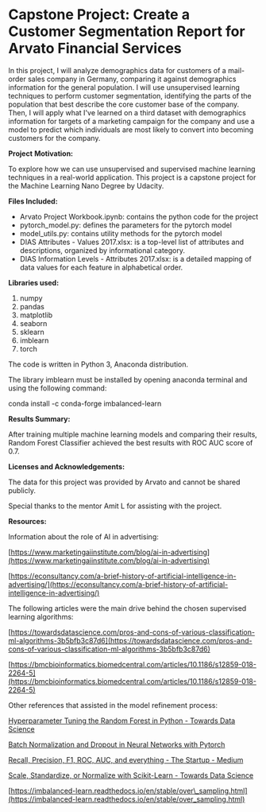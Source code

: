 # Capstone Project: Create a Customer Segmentation Report for Arvato Financial Services

In this project, I will analyze demographics data for customers of a mail-order sales company in Germany, comparing it against demographics information for the general population. I will use unsupervised learning techniques to perform customer segmentation, identifying the parts of the population that best describe the core customer base of the company. Then, I will apply what I&#39;ve learned on a third dataset with demographics information for targets of a marketing campaign for the company and use a model to predict which individuals are most likely to convert into becoming customers for the company.


**Project**  **Motivation:**

To explore how we can use unsupervised and supervised machine learning techniques in a real-world application. This project is a capstone project for the Machine Learning Nano Degree by Udacity.


**Files Included:**

- Arvato Project Workbook.ipynb: contains the python code for the project
- pytorch\_model.py: defines the parameters for the pytorch model
- model\_utils.py: contains utility methods for the pytorch model
- DIAS Attributes - Values 2017.xlsx: is a top-level list of attributes and descriptions, organized by informational category.
- DIAS Information Levels - Attributes 2017.xlsx: is a detailed mapping of data values for each feature in alphabetical order.


**Libraries used:**

1. numpy
2. pandas
3. matplotlib
4. seaborn
5. sklearn
6. imblearn
7. torch

The code is written in Python 3, Anaconda distribution.

The library imblearn must be installed by opening anaconda terminal and using the following command:

conda install -c conda-forge imbalanced-learn


**Results Summary:**

After training multiple machine learning models and comparing their results, Random Forest Classifier achieved the best results with ROC AUC score of 0.7.


**Licenses and Acknowledgements:**

The data for this project was provided by Arvato and cannot be shared publicly.

Special thanks to the mentor Amit L for assisting with the project.


**Resources:**

Information about the role of AI in advertising:

[https://www.marketingaiinstitute.com/blog/ai-in-advertising](https://www.marketingaiinstitute.com/blog/ai-in-advertising)

[https://econsultancy.com/a-brief-history-of-artificial-intelligence-in-advertising/](https://econsultancy.com/a-brief-history-of-artificial-intelligence-in-advertising/)

The following articles were the main drive behind the chosen supervised learning algorithms:

[https://towardsdatascience.com/pros-and-cons-of-various-classification-ml-algorithms-3b5bfb3c87d6](https://towardsdatascience.com/pros-and-cons-of-various-classification-ml-algorithms-3b5bfb3c87d6)

[https://bmcbioinformatics.biomedcentral.com/articles/10.1186/s12859-018-2264-5](https://bmcbioinformatics.biomedcentral.com/articles/10.1186/s12859-018-2264-5)

Other references that assisted in the model refinement process:

[Hyperparameter Tuning the Random Forest in Python - Towards Data Science](https://towardsdatascience.com/hyperparameter-tuning-the-random-forest-in-python-using-scikit-learn-28d2aa77dd74)

[Batch Normalization and Dropout in Neural Networks with Pytorch](https://towardsdatascience.com/batch-normalization-and-dropout-in-neural-networks-explained-with-pytorch-47d7a8459bcd)

[Recall, Precision, F1, ROC, AUC, and everything - The Startup - Medium](https://medium.com/swlh/recall-precision-f1-roc-auc-and-everything-542aedf322b9)

[Scale, Standardize, or Normalize with Scikit-Learn - Towards Data Science](https://towardsdatascience.com/scale-standardize-or-normalize-with-scikit-learn-6ccc7d176a02)

[https://imbalanced-learn.readthedocs.io/en/stable/over\_sampling.html](https://imbalanced-learn.readthedocs.io/en/stable/over_sampling.html)
